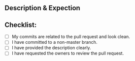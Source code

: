 ## Description & Expection
<!---
Describe what have you done and what you are aiming for.
-->

## Checklist:
- [ ] My commits are related to the pull request and look clean.
- [ ] I have committed to a non-master branch.
- [ ] I have provided the description clearly.
- [ ] I have requested the owners to review the pull request.
